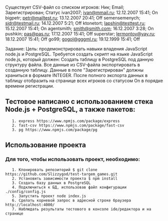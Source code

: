 Существует CSV-файл со списком игроков:
  Ник; Email; Зарегистрирован; Статус
  ivan2007; ivan@mmail.ru; 12.12.2007 15:41; On
  bigpetr; petr@mailtest.ru; 13.12.2007 20:41; Off
  semensemenych; sidr@testmail.ru; 14.12.2007 5:21; Off
  ktonetort; lapshin@testtest.ru; 15.12.2007 15:41; On
  agentsmith; smith@smith.com; 16.12.2007 3:28; On
  pushkin; pas@pas.ru; 17.12.2007 15:41; Off
  superstar; lermontov@yay.ru; 18.12.2007 15:41; Off
  go99; gogol@gggml.ru; 19.12.1999 15:41; Off

Задание:
  Цель: продемонстрировать навыки владения JavaScript node.js и PostgreSQL.
  Требуется создать скрипт на языке JavaScript node.js, который должен:
  Создать таблицу в PostgreSQL под данную структуру файла.
  Все данные из CSV-файла экспортировать в созданную таблицу.
  Данные в поле "Зарегистрирован" должны храниться в формате INTEGER.
  После полного экспорта данных в таблицу отобразить на странице всех игроков со
  статусом On в порядке времени регистрации.

## Тестовое написано с использованием стека Node.js + PostgreSQL, а также пакетов:
       1. express https://www.npmjs.com/package/express
       2. fast-csv https://www.npmjs.com/package/fast-csv
       3. pg https://www.npmjs.com/package/pg

## Использование проекта
### Для того, чтобы использовать проект, необходимо:
       1. Клонировать репозиторий $ git clone https://github.com/Slizzygod/test-targem_games.git
       2. Установить зависимости проекта $ npm install
       3. Создать базу данных в PostgreSQL
       4. Подключиться к БД, использовав файл конфигурации ./config/config.js
       5. Запустить проект node index.js
       6. Сделать корневой запрос в адресной строке браузера http://localhost:4000/ 
       7. Наблюдать результаты тестового в консоле ide/редактора и на странице
